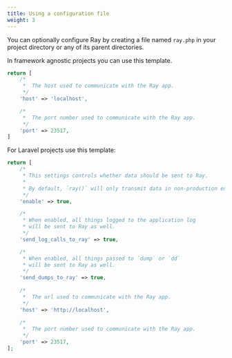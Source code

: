 ```yaml
---
title: Using a configuration file
weight: 3
---
```


You can optionally configure Ray by creating a file named `ray.php` in your project directory or any of its parent directories.

In framework agnostic projects you can use this template.

```php
return [
    /*
     *  The host used to communicate with the Ray app.
     */
    'host' => 'localhost',

    /*
     *  The port number used to communicate with the Ray app. 
     */
    'port' => 23517,
]
```


For Laravel projects use this template:

```php
return [
    /*
     * This settings controls whether data should be sent to Ray.
     * 
     * By default, `ray()` will only transmit data in non-production environments.
     */
    'enable' => true,

    /*
     * When enabled, all things logged to the application log
     * will be sent to Ray as well.
     */
    'send_log_calls_to_ray' => true,

    /*
     * When enabled, all things passed to `dump` or `dd`
     * will be sent to Ray as well.
     */
    'send_dumps_to_ray' => true,
    
    /*
     *  The url used to communicate with the Ray app.
     */
    'host' => 'http://localhost',
    
    /*
     *  The port number used to communicate with the Ray app. 
     */
    'port' => 23517,
];
```
